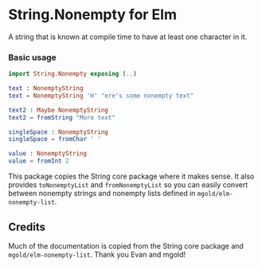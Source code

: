 # String.Nonempty for Elm

A string that is known at compile time to have at least one character in it.

### Basic usage
```elm
import String.Nonempty exposing (..)

text : NonemptyString
text = NonemptyString 'H' "ere's some nonempty text"

text2 : Maybe NonemptyString
text2 = fromString "More text"

singleSpace : NonemptyString
singleSpace = fromChar ' '

value : NonemptyString
value = fromInt 2
```

This package copies the String core package where it makes sense. 
It also provides `toNonemptyList` and `fromNonemptyList` so you can easily convert between nonempty strings and nonempty lists defined in `mgold/elm-nonempty-list`.

## Credits

Much of the documentation is copied from the String core package and `mgold/elm-nonempty-list`.
Thank you Evan and mgold!

